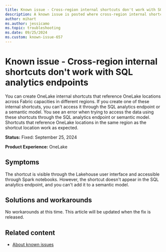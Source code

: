 ```yaml
---
title: Known issue - Cross-region internal shortcuts don't work with SQL analytics endpoints
description: A known issue is posted where cross-region internal shortcuts don't work with SQL analytics endpoints.
author: mihart
ms.author: jessicamo
ms.topic: troubleshooting  
ms.date: 09/25/2024
ms.custom: known-issue-657
---
```


# Known issue - Cross-region internal shortcuts don't work with SQL analytics endpoints

You can create OneLake internal shortcuts that reference OneLake locations across Fabric capacities in different regions. If you create one of these internal shortcuts, you can't access it through the SQL analytics endpoint or a semantic model. You see an error when trying to access the data using these shortcuts through the SQL analytics endpoint or semantic model. Shortcuts that reference OneLake locations in the same region as the shortcut location work as expected.

**Status:** Fixed: September 25, 2024

**Product Experience:** OneLake

## Symptoms

The shortcut is visible through the Lakehouse  user interface and accessible through Spark notebooks. However, the shortcut doesn't appear in the SQL analytics endpoint, and you can't add it to a semantic model.

## Solutions and workarounds

No workarounds at this time. This article will be updated when the fix is released.

## Related content

- [About known issues](https://support.fabric.microsoft.com/known-issues)
